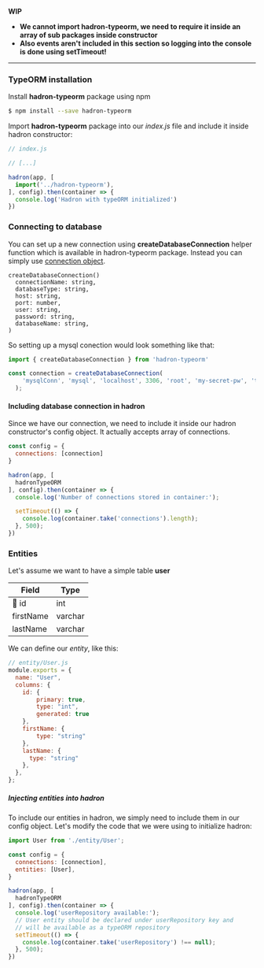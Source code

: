 **WIP**

- **We cannot import hadron-typeorm, we need to require it inside an array of sub packages inside constructor**
- **Also events aren't included in this section so logging into the console is done using setTimeout!**
---


### TypeORM installation
Install **hadron-typeorm** package using npm
```bash
$ npm install --save hadron-typeorm
```

Import **hadron-typeorm** package into our *index.js* file and include it inside hadron constructor:
```javascript
// index.js

// [...]

hadron(app, [
  import('../hadron-typeorm'),
], config).then(container => {
  console.log('Hadron with typeORM initialized')
})
```

### Connecting to database
You can set up a new connection using **createDatabaseConnection** helper function which is available in hadron-typeorm package. Instead you can simply use [connection object](https://github.com/typeorm/typeorm/blob/master/docs/connection.md#creating-a-new-connection).
```none
createDatabaseConnection()
  connectionName: string, 
  databaseType: string,
  host: string, 
  port: number,
  user: string, 
  password: string, 
  databaseName: string,
)
```
So setting up a mysql conection would look something like that:
```javascript
import { createDatabaseConnection } from 'hadron-typeorm'

const connection = createDatabaseConnection(
    'mysqlConn', 'mysql', 'localhost', 3306, 'root', 'my-secret-pw', 'test'
  );
```
#### Including database connection in hadron
Since we have our connection, we need to include it inside our hadron constructor's config object. It actually accepts array of connections.
```javascript
const config = {
  connections: [connection]
}

hadron(app, [
  hadronTypeORM
], config).then(container => {
  console.log('Number of connections stored in container:');

  setTimeout(() => {
    console.log(container.take('connections').length);
  }, 500);
})
```


### Entities
Let's assume we want to have a simple table **user**

| Field      | Type    |
| ---------- | ------- |
| 🔑 id      | int     |
| firstName  | varchar |
| lastName   | varchar |

We can define our *entity*, like this:
```javascript
// entity/User.js
module.exports = {
  name: "User",
  columns: {
    id: {
        primary: true,
        type: "int",
        generated: true
    },
    firstName: {
        type: "string"
    },
    lastName: {
      type: "string"
    },
  },
};
```

##### Injecting entities into hadron
To include our entities in hadron, we simply need to include them in our config object.
Let's modify the code that we were using to initialize hadron:
```javascript
import User from './entity/User';

const config = {
  connections: [connection],
  entities: [User],
}

hadron(app, [
  hadronTypeORM
], config).then(container => {
  console.log('userRepository available:');
  // User entity should be declared under userRepository key and
  // will be available as a typeORM repository
  setTimeout(() => {
    console.log(container.take('userRepository') !== null);
  }, 500);
})
```